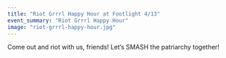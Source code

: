 ```yaml
---
title: "Riot Grrrl Happy Hour at Footlight 4/13"
event_summary: "Riot Grrrl Happy Hour"
image: "riot-grrrl-happy-hour.jpg"
---
```


Come out and riot with us, friends! Let&rsquo;s SMASH the patriarchy together!
